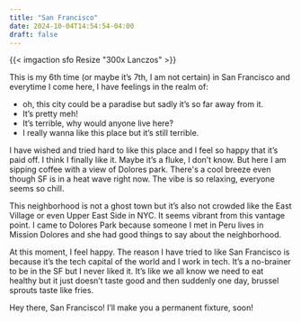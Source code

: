 ```yaml
---
title: "San Francisco"
date: 2024-10-04T14:54:54-04:00
draft: false
---
```


{{< imgaction sfo Resize "300x Lanczos" >}}

This is my 6th time (or maybe it’s 7th, I am not certain) in San Francisco and everytime I come here, I have feelings in the realm of:
* oh, this city could be a paradise but sadly it’s so far away from it.
* It’s pretty meh!
* It’s terrible, why would anyone live here?
* I really wanna like this place but it’s still terrible.

I have wished and tried hard to like this place and I feel so happy that it’s paid off. I think I finally like it. Maybe it’s a fluke, I don’t know. But here I am sipping coffee with a view of Dolores park. There's a cool breeze even though SF is in a heat wave right now. The vibe is so relaxing, everyone seems so chill. 

This neighborhood is not a ghost town but it’s also not crowded like the East Village or even Upper East Side in NYC. It seems vibrant from this vantage point. I came to Dolores Park because someone I met in Peru lives in Mission Dolores and she had good things to say about the neighborhood. 

At this moment, I feel happy. The reason I have tried to like San Francisco is because it’s the tech capital of the world and I work in tech. It’s a no-brainer to be in the SF but I never liked it. It’s like we all know we need to eat healthy but it just doesn’t taste good and then suddenly one day, brussel sprouts taste like fries.

Hey there, San Francisco! I’ll make you a permanent fixture, soon!
